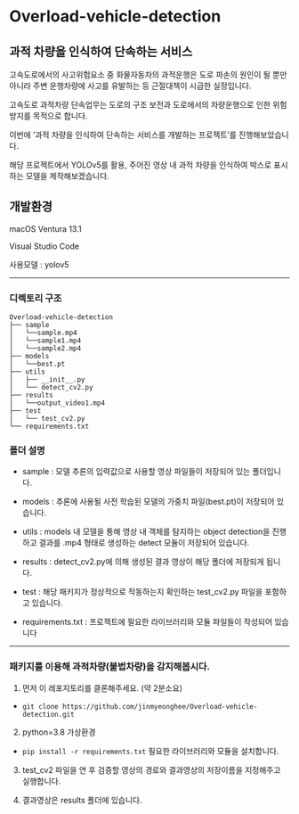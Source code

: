 # Overload-vehicle-detection

## 과적 차량을 인식하여 단속하는 서비스
고속도로에서의 사고위험요소 중 화물자동차의 과적운행은 도로 파손의 원인이 될 뿐만 아니라 주변 운행차량에 사고를 유발하는 등 근절대책이 시급한 실정입니다.

고속도로 과적차량 단속업무는 도로의 구조 보전과 도로에서의 차량운행으로 인한 위험방지를 목적으로 합니다.

이번에 ‘과적 차량을 인식하여 단속하는 서비스를 개발하는 프로젝트’를 진행해보았습니다.

해당 프로젝트에서 YOLOv5를 활용, 주어진 영상 내 과적 차량을 인식하여 박스로 표시하는 모델을 제작해보겠습니다.


## 개발환경
macOS Ventura 13.1

Visual Studio Code

사용모델 : yolov5
***
### 디렉토리 구조
```
Overload-vehicle-detection
├── sample
│   └──sample.mp4
│   └──sample1.mp4
│   └──sample2.mp4
├── models
│   └──best.pt
├── utils
│   ├── __init__.py
│   └── detect_cv2.py
├── results
│   └──output_video1.mp4
├── test
│   └── test_cv2.py
└── requirements.txt
```

### 폴더 설명

- sample : 모델 추론의 입력값으로 사용할 영상 파일들이 저장되어 있는 폴더입니다.

- models : 추론에 사용될 사전 학습된 모델의 가중치 파일(best.pt)이 저장되어 있습니다.

- utils : models 내 모델을 통해 영상 내 객체를 탐지하는 object detection을 진행하고 결과를 .mp4 형태로 생성하는 detect 모듈이 저장되어 있습니다.

- results : detect_cv2.py에 의해 생성된 결과 영상이 해당 폴더에 저장되게 됩니다.

- test : 해당 패키지가 정상적으로 작동하는지 확인하는 test_cv2.py 파일을 포함하고 있습니다.

- requirements.txt : 프로젝트에 필요한 라이브러리와 모듈 파일들이 작성되어 있습니다

***

### 패키지를 이용해 과적차량(불법차량)을 감지해봅시다. 

1. 먼저 이 레포지토리를 클론해주세요. (약 2분소요)

  - `git clone https://github.com/jinmyeonghee/Overload-vehicle-detection.git`

2. python=3.8 가상환경

  - `pip install -r requirements.txt` 필요한 라이브러리와 모듈을 설치합니다.

3. test_cv2 파일을 연 후 검증할 영상의 경로와 결과영상의 저장이름을 지정해주고 실행합니다.

4. 결과영상은 results 폴더에 있습니다.

